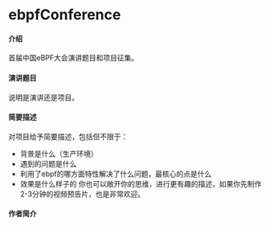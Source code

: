 # ebpfConference

#### 介绍
首届中国eBPF大会演讲题目和项目征集。

#### 演讲题目
说明是演讲还是项目。


#### 简要描述
对项目给予简要描述，包括但不限于：

- 背景是什么（生产环境）
- 遇到的问题是什么
- 利用了ebpf的哪方面特性解决了什么问题，最核心的点是什么
- 效果是什么样子的
你也可以敞开你的思维，进行更有趣的描述，如果你先制作2-3分钟的视频预告片，也是非常欢迎。



#### 作者简介




